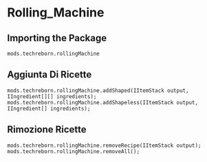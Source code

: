 # Rolling_Machine

## Importing the Package
`mods.techreborn.rollingMachine`

## Aggiunta Di Ricette
```zenscript
mods.techreborn.rollingMachine.addShaped(IItemStack output, IIngredient[][] ingredients);
mods.techreborn.rollingMachine.addShapeless(IItemStack output, IIngredient[] ingredients);
```

## Rimozione Ricette
```zenscript
mods.techreborn.rollingMachine.removeRecipe(IItemStack output);
mods.techreborn.rollingMachine.removeAll();
```